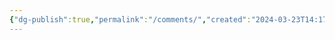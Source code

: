 ```yaml
---
{"dg-publish":true,"permalink":"/comments/","created":"2024-03-23T14:17:49.142-07:00","updated":"2024-03-23T14:19:30.391-07:00"}
---
```


